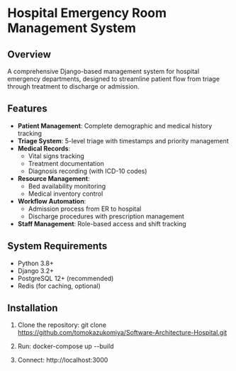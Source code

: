 # Hospital Emergency Room Management System

## Overview

A comprehensive Django-based management system for hospital emergency departments, designed to streamline patient flow from triage through treatment to discharge or admission.

## Features

- **Patient Management**: Complete demographic and medical history tracking
- **Triage System**: 5-level triage with timestamps and priority management
- **Medical Records**: 
  - Vital signs tracking
  - Treatment documentation
  - Diagnosis recording (with ICD-10 codes)
- **Resource Management**:
  - Bed availability monitoring
  - Medical inventory control
- **Workflow Automation**:
  - Admission process from ER to hospital
  - Discharge procedures with prescription management
- **Staff Management**: Role-based access and shift tracking

## System Requirements

- Python 3.8+
- Django 3.2+
- PostgreSQL 12+ (recommended)
- Redis (for caching, optional)

## Installation

1. Clone the repository:
   git clone https://github.com/tomokazukomiya/Software-Architecture-Hospital.git

2. Run:
   docker-compose up --build
      
3. Connect:
  http://localhost:3000